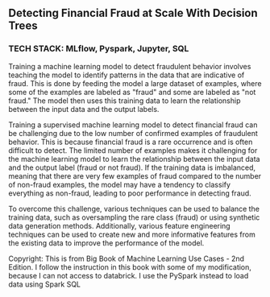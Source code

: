 ## Detecting Financial Fraud at Scale With Decision Trees

### TECH STACK: MLflow, Pyspark, Jupyter, SQL

Training a machine learning model to detect fraudulent behavior involves teaching the model to identify patterns in the data that are indicative of fraud. This is done by feeding the model a large dataset of examples, where some of the examples are labeled as "fraud" and some are labeled as "not fraud." The model then uses this training data to learn the relationship between the input data and the output labels.

Training a supervised machine learning model to detect financial fraud can be challenging due to the low number of confirmed examples of fraudulent behavior. This is because financial fraud is a rare occurrence and is often difficult to detect. The limited number of examples makes it challenging for the machine learning model to learn the relationship between the input data and the output label (fraud or not fraud). If the training data is imbalanced, meaning that there are very few examples of fraud compared to the number of non-fraud examples, the model may have a tendency to classify everything as non-fraud, leading to poor performance in detecting fraud.

To overcome this challenge, various techniques can be used to balance the training data, such as oversampling the rare class (fraud) or using synthetic data generation methods. Additionally, various feature engineering techniques can be used to create new and more informative features from the existing data to improve the performance of the model.

Copyright: This is from Big Book of Machine Learning Use Cases - 2nd Edition. I follow the instruction in this book with some of my modification, because I can not access to databrick. I use the PySpark instead to load data using Spark SQL
